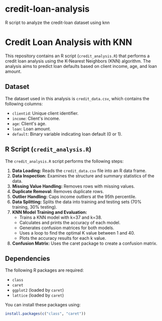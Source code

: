 # credit-loan-analysis
R script to analyze the credit-loan dataset using knn
# Credit Loan Analysis with KNN

This repository contains an R script (`credit_analysis.R`) that performs a credit loan analysis using the K-Nearest Neighbors (KNN) algorithm. The analysis aims to predict loan defaults based on client income, age, and loan amount.

## Dataset

The dataset used in this analysis is `credit_data.csv`, which contains the following columns:

* `clientid`: Unique client identifier.
* `income`: Client's income.
* `age`: Client's age.
* `loan`: Loan amount.
* `default`: Binary variable indicating loan default (0 or 1).

## R Script (`credit_analysis.R`)

The `credit_analysis.R` script performs the following steps:

1.  **Data Loading:** Reads the `credit_data.csv` file into an R data frame.
2.  **Data Inspection:** Examines the structure and summary statistics of the data.
3.  **Missing Value Handling:** Removes rows with missing values.
4.  **Duplicate Removal:** Removes duplicate rows.
5.  **Outlier Handling:** Caps income outliers at the 95th percentile.
6.  **Data Splitting:** Splits the data into training and testing sets (70% training, 30% testing).
7.  **KNN Model Training and Evaluation:**
    * Trains a KNN model with k=37 and k=38.
    * Calculates and prints the accuracy of each model.
    * Generates confusion matrices for both models.
    * Uses a loop to find the optimal K value between 1 and 40.
    * Plots the accuracy results for each k value.
8.  **Confusion Matrix:** Uses the caret package to create a confusion matrix.

## Dependencies

The following R packages are required:

* `class`
* `caret`
* `ggplot2` (loaded by `caret`)
* `lattice` (loaded by `caret`)

You can install these packages using:

```R
install.packages(c("class", "caret"))
